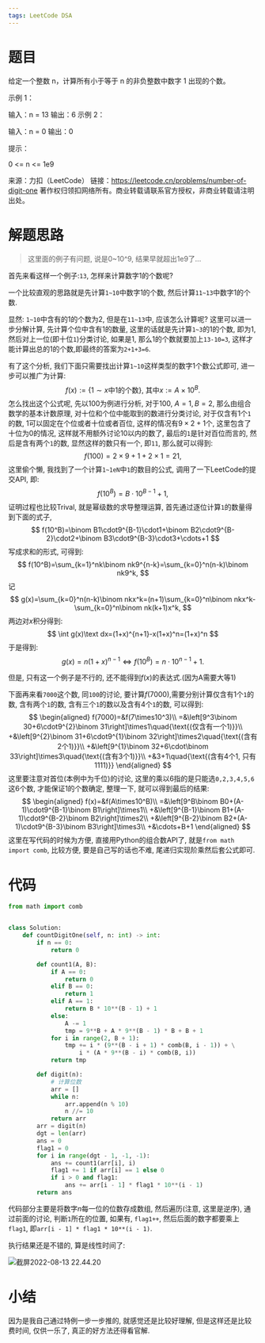 ```yaml
---
tags: LeetCode DSA
---
```


# 题目

给定一个整数 n，计算所有小于等于 n 的非负整数中数字 1 出现的个数。

 

示例 1：

输入：n = 13
输出：6
示例 2：

输入：n = 0
输出：0


提示：

0 <= n <= 1e9

来源：力扣（LeetCode）
链接：https://leetcode.cn/problems/number-of-digit-one
著作权归领扣网络所有。商业转载请联系官方授权，非商业转载请注明出处。

# 解题思路

>   这里面的例子有问题, 说是0~10^9, 结果早就超出1e9了...

首先来看这样一个例子:`13`, 怎样来计算数字1的个数呢? 

一个比较直观的思路就是先计算`1~10`中数字1的个数, 然后计算`11~13`中数字1的个数. 

显然: `1~10`中含有的1的个数为2, 但是在`11~13`中, 应该怎么计算呢? 这里可以进一步分解计算, 先计算个位中含有1的数量, 这里的话就是先计算`1~3`的1的个数, 即为1, 然后对上一位(即十位`1`)分类讨论, 如果是1, 那么1的个数就要加上`13-10=3`, 这样才能计算出总的1的个数,即最终的答案为`2+1+3=6`.

 有了这个分析, 我们下面只需要找出计算`1~10`这样类型的数字1个数公式即可, 进一步可以推广为计算:
$$
f(x):=\{1\sim x\text{中1的个数}\}\text{, 其中}x:=A\times 10^B.
$$
怎么找出这个公式呢, 先以100为例进行分析, 对于100, $A=1,B=2$, 那么由组合数学的基本计数原理, 对十位和个位中能取到的数进行分类讨论, 对于仅含有1个`1`的数, 1可以固定在个位或者十位或者百位, 这样的情况有$9\times2+1$个, 这里包含了十位为0的情况, 这样就不用额外讨论10以内的数了, 最后的`1`是针对百位而言的, 然后是含有两个`1`的数, 显然这样的数只有一个, 即`11`, 那么就可以得到:
$$
f(100)=2\times9+1+2\times1=21,
$$
这里偷个懒, 我找到了一个计算`1~1eN`中`1`的数目的公式, 调用了一下LeetCode的提交API, 即:
$$
f(10^B)=B\cdot10^{B-1}+1,
$$
证明过程也比较Trival, 就是幂级数的求导整理运算, 首先通过逐位计算`1`的数量得到下面的式子, 
$$
f(10^B)=\binom B1\cdot9^{B-1}\cdot1+\binom B2\cdot9^{B-2}\cdot2+\binom B3\cdot9^{B-3}\cdot3+\cdots+1
$$
写成求和的形式, 可得到:
$$
f(10^B)=\sum_{k=1}^nk\binom nk9^{n-k}=\sum_{k=0}^n(n-k)\binom nk9^k,
$$
记
$$
g(x)=\sum_{k=0}^n(n-k)\binom nkx^k=(n+1)\sum_{k=0}^n\binom nkx^k-\sum_{k=0}^n\binom nk(k+1)x^k,
$$
两边对$x$积分得到:
$$
\int g(x)\text dx=(1+x)^{n+1}-x(1+x)^n=(1+x)^n
$$
于是得到:
$$
g(x)=n(1+x)^{n-1}\iff f(10^B)=n\cdot10^{n-1}+1.
$$


但是, 只有这一个例子是不行的, 还不能得到$f(x)$的表达式.(因为A需要大等1)

下面再来看`7000`这个数, 同`100`的讨论, 要计算$f(7000)$,需要分别计算仅含有1个`1`的数, 含有两个`1`的数, 含有三个`1`的数以及含有4个`1`的数, 可以得到:
$$
\begin{aligned}
f(7000)=&f(7\times10^3)\\
=&\left[9^3\binom 30+6\cdot9^{2}\binom 31\right]\times1\quad{\text{(仅含有一个1)}}\\
+&\left[9^{2}\binom 31+6\cdot9^{1}\binom 32\right]\times2\quad{\text{(含有2个1)}}\\
+&\left[9^{1}\binom 32+6\cdot\binom 33\right]\times3\quad{\text{(含有3个1)}}\\
+&3+1\quad{\text{(含有4个1, 只有1111)}}
\end{aligned}
$$
这里要注意对首位(本例中为千位)的讨论, 这里的乘以6指的是只能选`0,2,3,4,5,6`这6个数, 才能保证1的个数确定, 整理一下, 就可以得到最后的结果:
$$
\begin{aligned}
f(x)=&f(A\times10^B)\\
=&\left[9^B\binom B0+(A-1)\cdot9^{B-1}\binom B1\right]\times1\\
+&\left[9^{B-1}\binom B1+(A-1)\cdot9^{B-2}\binom B2\right]\times2\\
+&\left[9^{B-2}\binom B2+(A-1)\cdot9^{B-3}\binom B3\right]\times3\\
+&\cdots+B+1
\end{aligned}
$$
这里在写代码的时候为方便, 直接用Python的组合数API了, 就是`from math import comb`, 比较方便, 要是自己写的话也不难, 尾递归实现阶乘然后套公式即可. 

# 代码

```python
from math import comb


class Solution:
    def countDigitOne(self, n: int) -> int:
        if n == 0:
            return 0

        def count1(A, B):
            if A == 0:
                return 0
            elif B == 0:
                return 1
            elif A == 1:
                return B * 10**(B - 1) + 1
            else:
                A -= 1
                tmp = 9**B + A * 9**(B - 1) * B + B + 1
            for i in range(2, B + 1):
                tmp += i * (9**(B - i + 1) * comb(B, i - 1)) + \
                    i * (A * 9**(B - i) * comb(B, i))
            return tmp

        def digit(n):
            # 计算位数
            arr = []
            while n:
                arr.append(n % 10)
                n //= 10
            return arr
        arr = digit(n)
        dgt = len(arr)
        ans = 0
        flag1 = 0
        for i in range(dgt - 1, -1, -1):
            ans += count1(arr[i], i)
            flag1 += 1 if arr[i] == 1 else 0
            if i > 0 and flag1:
                ans += arr[i - 1] * flag1 * 10**(i - 1)
        return ans
```

代码部分主要是将数字$n$每一位的位数存成数组, 然后遍历(注意, 这里是逆序), 通过前面的讨论, 判断`1`所在的位置, 如果有, `flag1++`, 然后后面的数字都要乘上`flag1`, 即`arr[i - 1] * flag1 * 10**(i - 1)`. 

执行结果还是不错的, 算是线性时间了:



![截屏2022-08-13 22.44.20](https://s2.loli.net/2022/08/13/lknRwb7iupWJ3aM.jpg)

# 小结

 因为是我自己通过特例一步一步推的, 就感觉还是比较好理解, 但是这样还是比较费时间, 仅供一乐了, 真正的好方法还得看官解.